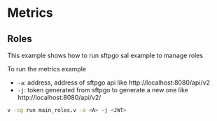 # Metrics

## Roles

This example shows how to run sftpgo sal example to manage roles

To run the metrics example

- `-a`: address, address of sftpgo api like http://localhost:8080/api/v2
- `-j`: token generated from sftpgo to generate a new one like http://localhost:8080/api/v2/

```sh
v -cg run main_roles.v -a <A> -j <JWT>
```
